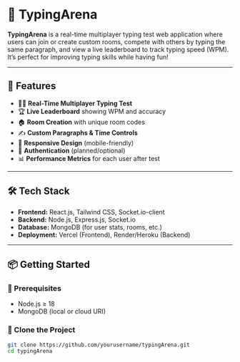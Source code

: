 # 🧠 TypingArena

**TypingArena** is a real-time multiplayer typing test web application where users can join or create custom rooms, compete with others by typing the same paragraph, and view a live leaderboard to track typing speed (WPM). It’s perfect for improving typing skills while having fun!

---

## 🚀 Features

- 🧑‍💻 **Real-Time Multiplayer Typing Test**
- 🏆 **Live Leaderboard** showing WPM and accuracy
- 🏠 **Room Creation** with unique room codes
- ✍️ **Custom Paragraphs & Time Controls**
- 📱 **Responsive Design** (mobile-friendly)
- 🔐 **Authentication** (planned/optional)
- 📊 **Performance Metrics** for each user after test

---

## 🛠️ Tech Stack

- **Frontend:** React.js, Tailwind CSS, Socket.io-client
- **Backend:** Node.js, Express.js, Socket.io
- **Database:** MongoDB (for user stats, rooms, etc.)
- **Deployment:** Vercel (Frontend), Render/Heroku (Backend)

---

## 📦 Getting Started

### 🔧 Prerequisites
- Node.js ≥ 18
- MongoDB (local or cloud URI)

### 📁 Clone the Project
```bash
git clone https://github.com/yourusername/typingArena.git
cd typingArena
